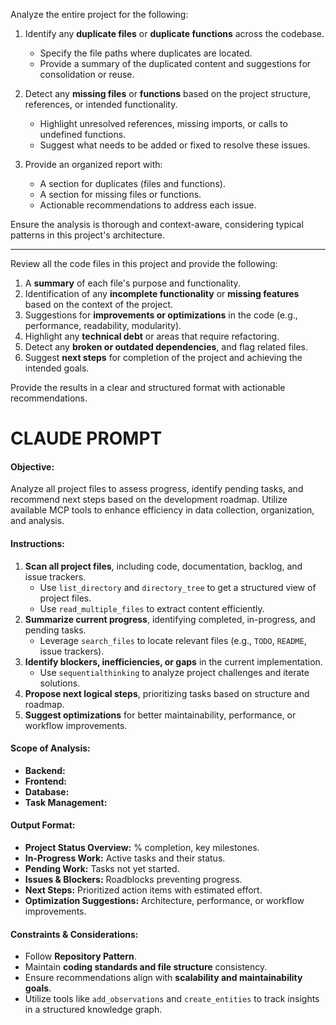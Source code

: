 Analyze the entire project for the following:

1. Identify any **duplicate files** or **duplicate functions** across the codebase.
    
    - Specify the file paths where duplicates are located.
    - Provide a summary of the duplicated content and suggestions for consolidation or reuse.
2. Detect any **missing files** or **functions** based on the project structure, references, or intended functionality.
    
    - Highlight unresolved references, missing imports, or calls to undefined functions.
    - Suggest what needs to be added or fixed to resolve these issues.
3. Provide an organized report with:
    
    - A section for duplicates (files and functions).
    - A section for missing files or functions.
    - Actionable recommendations to address each issue.

Ensure the analysis is thorough and context-aware, considering typical patterns in this project's architecture.



------
Review all the code files in this project and provide the following:

1. A **summary** of each file's purpose and functionality.
2. Identification of any **incomplete functionality** or **missing features** based on the context of the project.
3. Suggestions for **improvements or optimizations** in the code (e.g., performance, readability, modularity).
4. Highlight any **technical debt** or areas that require refactoring.
5. Detect any **broken or outdated dependencies**, and flag related files.
6. Suggest **next steps** for completion of the project and achieving the intended goals.

Provide the results in a clear and structured format with actionable recommendations.


# CLAUDE PROMPT
#### **Objective:**

Analyze all project files to assess progress, identify pending tasks, and recommend next steps based on the development roadmap. Utilize available MCP tools to enhance efficiency in data collection, organization, and analysis.

#### **Instructions:**

1. **Scan all project files**, including code, documentation, backlog, and issue trackers.
    - Use `list_directory` and `directory_tree` to get a structured view of project files.
    - Use `read_multiple_files` to extract content efficiently.
2. **Summarize current progress**, identifying completed, in-progress, and pending tasks.
    - Leverage `search_files` to locate relevant files (e.g., `TODO`, `README`, issue trackers).
3. **Identify blockers, inefficiencies, or gaps** in the current implementation.
    - Use `sequentialthinking` to analyze project challenges and iterate solutions.
4. **Propose next logical steps**, prioritizing tasks based on structure and roadmap.
5. **Suggest optimizations** for better maintainability, performance, or workflow improvements.

#### **Scope of Analysis:**

- **Backend:** 
- **Frontend:**
- **Database:** 
- **Task Management:** 

#### **Output Format:**

- **Project Status Overview:** % completion, key milestones.
- **In-Progress Work:** Active tasks and their status.
- **Pending Work:** Tasks not yet started.
- **Issues & Blockers:** Roadblocks preventing progress.
- **Next Steps:** Prioritized action items with estimated effort.
- **Optimization Suggestions:** Architecture, performance, or workflow improvements.

#### **Constraints & Considerations:**

- Follow **Repository Pattern**.
- Maintain **coding standards and file structure** consistency.
- Ensure recommendations align with **scalability and maintainability goals**.
- Utilize tools like `add_observations` and `create_entities` to track insights in a structured knowledge graph.